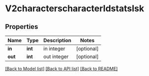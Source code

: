# V2characterscharacterIdstatsIsk

## Properties
Name | Type | Description | Notes
------------ | ------------- | ------------- | -------------
**in** | **int** | in integer | [optional] 
**out** | **int** | out integer | [optional] 

[[Back to Model list]](../README.md#documentation-for-models) [[Back to API list]](../README.md#documentation-for-api-endpoints) [[Back to README]](../README.md)


